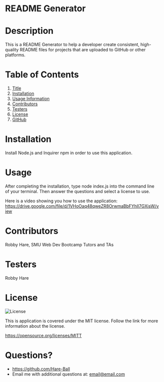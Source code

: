 # README Generator
# Description
This is a README Generator to help a developer create consistent, high-quality README files for projects that are uploaded to GitHub or other platforms.

# Table of Contents
1. [Title](#Title)
2. [Installation](#Installation)
3. [Usage Information](#Usage)
4. [Contributors](#Contributors)
5. [Testers](#Testers)
6. [License](#License)
7. [GitHub](#GitHub)

# Installation
Install Node.js and Inquirer npm in order to use this application.

# Usage
After completing the installation, type node index.js into the command line of your terminal. Then answer the questions and select a license to use. 

Here is a video showing you how to use the application: https://drive.google.com/file/d/1VHoOaq48qweZR8OrwmaBbFYhIl7GXisW/view

# Contributors
Robby Hare, SMU Web Dev Bootcamp Tutors and TAs

# Testers
Robby Hare

# License
![License](https://img.shields.io/badge/License-MIT-green.svg)

This is application is covered under the MIT license. Follow the link for more information about the license.

https://opensource.org/licenses/MITT

# Questions?
* https://github.com/Hare-Ball
* Email me with additional questions at: email@email.com

